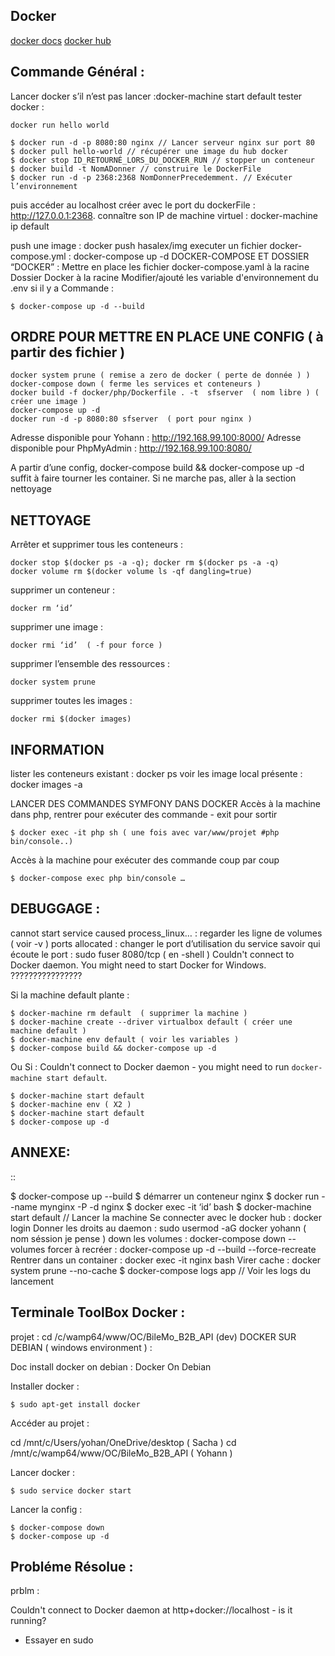 ## Docker

[docker docs](https://docs.docker.com/)
[docker hub](https://hub.docker.com/)

Commande Général  :
-------------------

Lancer docker s’il n’est pas lancer :docker-machine start default
tester docker :


    docker run hello world

    $ docker run -d -p 8080:80 nginx // Lancer serveur nginx sur port 80
    $ docker pull hello-world // récupérer une image du hub docker
    $ docker stop ID_RETOURNÉ_LORS_DU_DOCKER_RUN // stopper un conteneur
    $ docker build -t NomADonner // construire le DockerFile
    $ docker run -d -p 2368:2368 NomDonnerPrecedemment. // Exécuter l’environnement

  puis accéder au localhost créer avec le port du dockerFile : http://127.0.0.1:2368.
  connaître son IP de machine virtuel : docker-machine ip default

push une image : docker push hasalex/img
executer un fichier docker-compose.yml : docker-compose up -d
DOCKER-COMPOSE ET  DOSSIER “DOCKER” :
Mettre en place les fichier
docker-compose.yaml à la racine
Dossier Docker à la racine
Modifier/ajouté les variable d'environnement du .env si il y a
Commande :


    $ docker-compose up -d --build

ORDRE POUR METTRE EN PLACE UNE CONFIG ( à partir des fichier )
-------------------

    docker system prune ( remise a zero de docker ( perte de donnée ) )
    docker-compose down ( ferme les services et conteneurs )
    docker build -f docker/php/Dockerfile . -t  sfserver  ( nom libre ) ( créer une image )
    docker-compose up -d
    docker run -d -p 8080:80 sfserver  ( port pour nginx )

Adresse disponible pour Yohann : http://192.168.99.100:8000/
Adresse disponible pour PhpMyAdmin : http://192.168.99.100:8080/

A partir d’une config, docker-compose build && docker-compose up -d suffit à faire tourner les container. Si ne marche pas, aller à la section nettoyage

NETTOYAGE
-------------------

Arrêter et supprimer tous  les conteneurs :

    docker stop $(docker ps -a -q); docker rm $(docker ps -a -q)
    docker volume rm $(docker volume ls -qf dangling=true)

supprimer un conteneur :

    docker rm ‘id’

supprimer une image :

    docker rmi ‘id’  ( -f pour force )

supprimer l’ensemble des ressources :

    docker system prune

supprimer toutes les images :

    docker rmi $(docker images)

INFORMATION
-------------------
lister les conteneurs existant : docker ps
voir les image local présente : docker images -a

LANCER DES COMMANDES SYMFONY DANS DOCKER
Accès à la machine dans php, rentrer pour exécuter des commande - exit pour sortir


    $ docker exec -it php sh ( une fois avec var/www/projet #php bin/console..)

Accès à la machine pour exécuter des commande coup par coup


    $ docker-compose exec php bin/console …


DEBUGGAGE :
-------------------
cannot start service caused process_linux… : regarder les ligne de volumes ( voir -v )
ports allocated : changer le port d’utilisation du service
savoir qui écoute le port : sudo fuser 8080/tcp ( en -shell )
Couldn't connect to Docker daemon. You might need to start Docker for Windows.  ????????????????

Si la machine default plante :

    $ docker-machine rm default  ( supprimer la machine )
    $ docker-machine create --driver virtualbox default ( créer une machine default )
    $ docker-machine env default ( voir les variables )
    $ docker-compose build && docker-compose up -d

Ou Si :  Couldn't connect to Docker daemon - you might need to run `docker-machine start default`.

    $ docker-machine start default
    $ docker-machine env ( X2 )
    $ docker-machine start default
    $ docker-compose up -d

ANNEXE:
-------------------
::

  $ docker-compose up --build
  $ démarrer un conteneur nginx $ docker run --name mynginx -P -d nginx
  $ docker exec -it ‘id’ bash
  $ docker-machine start default // Lancer la machine
  Se connecter avec le docker hub : docker login
  Donner les droits au daemon : sudo usermod -aG docker yohann ( nom séssion je pense )
  down les volumes : docker-compose down --volumes
  forcer à recréer : docker-compose up -d --build --force-recreate
  Rentrer dans un container  : docker exec -it nginx bash
  Virer cache : docker system prune --no-cache
  $ docker-compose logs app // Voir les logs du lancement


Terminale ToolBox Docker :
-------------------
projet : cd /c/wamp64/www/OC/BileMo_B2B_API (dev)
DOCKER SUR DEBIAN ( windows environment )  :

Doc install docker on debian : Docker On Debian

Installer docker :

    $ sudo apt-get install docker

Accéder au projet :


  cd /mnt/c/Users/yohan/OneDrive/desktop  ( Sacha )
  cd /mnt/c/wamp64/www/OC/BileMo_B2B_API ( Yohann )

Lancer docker :

    $ sudo service docker start

Lancer la config :

    $ docker-compose down
    $ docker-compose up -d


Probléme Résolue :
-------------------

prblm :

  Couldn't connect to Docker daemon at http+docker://localhost - is it running?

- Essayer en sudo
